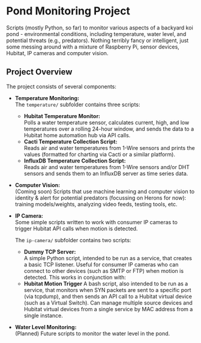 # Pond Monitoring Project

Scripts (mostly Python, so far) to monitor various aspects of a backyard koi pond - environmental conditions, including temperature, water level, and potential threats (e.g., predators). Nothing terribly fancy or intelligent, just some messing around with a mixture of Raspberry Pi, sensor devices, Hubitat, IP cameras and computer vision.

## Project Overview

The project consists of several components:

- **Temperature Monitoring:**  
  The `temperature/` subfolder contains three scripts:
  - **Hubitat Temperature Monitor:**  
    Polls a water temperature sensor, calculates current, high, and low temperatures over a rolling 24-hour window, and sends the data to a Hubitat home automation hub via API calls.
  - **Cacti Temperature Collection Script:**  
    Reads air and water temperatures from 1-Wire sensors and prints the values (formatted for charting via Cacti or a similar platform).
  - **InfluxDB Temperature Collection Script:**  
    Reads air and water temperatures from 1-Wire sensors and/or DHT sensors and sends them to an InfluxDB server as time series data.    

- **Computer Vision:**  
  (Coming soon) Scripts that use machine learning and computer vision to identity & alert for potential predators (focussing on Herons for now): training models/weights, analyzing video feeds, testing tools, etc.  

- **IP Camera:**  
  Some simple scripts written to work with consumer IP cameras to trigger Hubitat API calls when motion is detected.

  The `ip-camera/` subfolder contains two scripts:
  - **Dummy TCP Server:**  
    A simple Python script, intended to be run as a service, that creates a basic TCP listener. Useful for consumer IP cameras who can connect to other devices (such as SMTP or FTP) when motion is detected. This works in conjunction with:
  - **Hubitat Motion Trigger**
    A bash script, also intended to be run as a service, that monitors when SYN packets are sent to a specific port (via tcpdump), and then sends an API call to a Hubitat virtual device (such as a Virtual Switch). Can manage multiple source devices and Hubitat virtual devices from a single service by MAC address from a single instance.

- **Water Level Monitoring:**  
  (Planned) Future scripts to monitor the water level in the pond.



